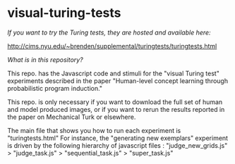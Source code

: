 # visual-turing-tests

*If you want to try the Turing tests, they are hosted and available here:*

http://cims.nyu.edu/~brenden/supplemental/turingtests/turingtests.html

*What is in this repository?*

This repo. has the Javascript code and stimuli for the "visual Turing test" experiments described in the paper "Human-level concept learning through probabilistic program induction." 

This repo. is only necessary if you want to download the full set of human and model produced images, or if you want to rerun the results reported in the paper on Mechanical Turk or elsewhere.

The main file that shows you how to run each experiment is "turingtests.html" For instance, the "generating new exemplars" experiment is driven by the following hierarchy of javascript files : "judge_new_grids.js" > "judge_task.js" > "sequential_task.js" > "super_task.js"